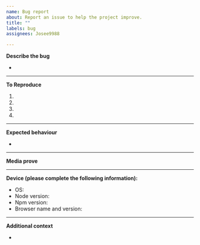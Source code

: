 ```yaml
---
name: Bug report
about: Report an issue to help the project improve.
title: ""
labels: bug
assignees: Josee9988

---
```


<!-- Please read our Rules of Conduct at: this repository `.github/CODE_OF_CONDUCT.md`-->
<!-- Please search existing issues to avoid creating duplicates. -->

**Describe the bug**
<!-- A clear and concise description of what the bug is. -->

* 

---

**To Reproduce**
<!-- Steps to reproduce the error:
(e.g.:)
1. Use x argument / navigate to
2. Fill this information
3. Go to...
4. See error -->

<!-- Write the steps here (add or remove as many steps as needed)-->
1.
2.
3.
4.

---

**Expected behaviour**
<!-- A clear and concise description of what you expected to happen. -->

* 

---

**Media prove**
<!-- If applicable, add screenshots or videos to help explain your problem. -->

---

**Device (please complete the following information):**
<!-- use all the applicable bulleted list element for this specific issue,
and remove all the bulleted list elements that are not relevant for this issue. -->

 - OS: <!--[e.g. Ubuntu 5.4.0-26-generic x86_64 / Windows 1904 ...]--> 
 - Node version:
 - Npm version:
 - Browser name and version:
 
---

**Additional context**
<!-- Add any other context or additional information about the problem here.-->

* 
